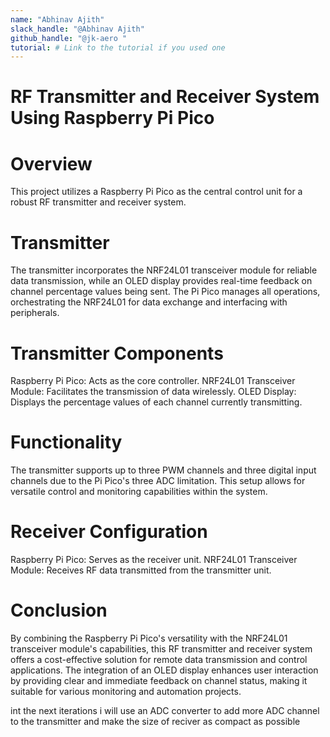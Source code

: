 ```yaml
---
name: "Abhinav Ajith"
slack_handle: "@Abhinav Ajith"
github_handle: "@jk-aero "
tutorial: # Link to the tutorial if you used one
---
```






# RF Transmitter and Receiver System Using Raspberry Pi Pico

# Overview
This project utilizes a Raspberry Pi Pico as the central control unit for a robust RF transmitter and receiver system. 

# Transmitter
The transmitter incorporates the NRF24L01 transceiver module for reliable data transmission, 
while an OLED display provides real-time feedback on channel percentage values being sent. 
The Pi Pico manages all operations, orchestrating the NRF24L01 for data exchange and interfacing with peripherals.

# Transmitter Components
Raspberry Pi Pico: Acts as the core controller.
NRF24L01 Transceiver Module: Facilitates the transmission of data wirelessly.
OLED Display: Displays the percentage values of each channel currently transmitting.

# Functionality
The transmitter supports up to three PWM channels and three digital input channels due to the Pi Pico's three ADC limitation.
This setup allows for versatile control and monitoring capabilities within the system.

# Receiver Configuration
Raspberry Pi Pico: Serves as the receiver unit.
NRF24L01 Transceiver Module: Receives RF data transmitted from the transmitter unit.


# Conclusion
By combining the Raspberry Pi Pico's versatility with the NRF24L01 transceiver module's capabilities,
this RF transmitter and receiver system offers a cost-effective solution for remote data transmission and control applications.
The integration of an OLED display enhances user interaction by providing clear and immediate feedback on channel status,
making it suitable for various monitoring and automation projects.

int the next iterations i will use an ADC converter to add more ADC channel to the transmitter and make the size of reciver as compact as possible
